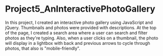 # Project5_AnInteractivePhotoGallery

In this project, I created an interactive photo gallery using JavaScript and jQuery. Thumbnails and photos were provided with descriptions. At the top of the page, I created a search area where a user can search and filter photos as they're typing. Also, when a user clicks on a thumbnail, the photo will display in a lightbox with back and previous arrows to cycle through photos, that also is "mobile-friendly".

